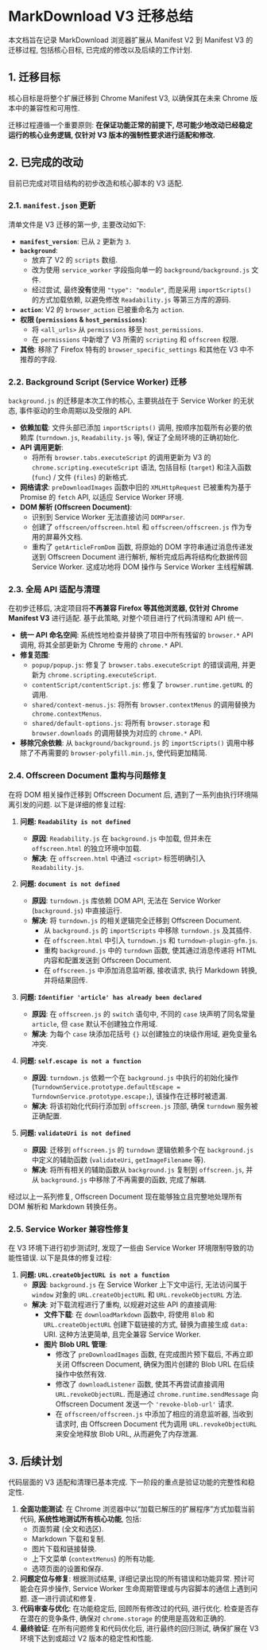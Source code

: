 # MarkDownload V3 迁移总结

本文档旨在记录 MarkDownload 浏览器扩展从 Manifest V2 到 Manifest V3 的迁移过程, 包括核心目标, 已完成的修改以及后续的工作计划.

## 1. 迁移目标

核心目标是将整个扩展迁移到 Chrome Manifest V3, 以确保其在未来 Chrome 版本中的兼容性和可用性. 

迁移过程遵循一个重要原则: **在保证功能正常的前提下, 尽可能少地改动已经稳定运行的核心业务逻辑, 仅针对 V3 版本的强制性要求进行适配和修改.**

## 2. 已完成的改动

目前已完成对项目结构的初步改造和核心脚本的 V3 适配.

### 2.1. `manifest.json` 更新

清单文件是 V3 迁移的第一步, 主要改动如下:

- **`manifest_version`**: 已从 `2` 更新为 `3`.
- **`background`**: 
  - 放弃了 V2 的 `scripts` 数组.
  - 改为使用 `service_worker` 字段指向单一的 `background/background.js` 文件.
  - 经过尝试, 最终**没有**使用 `"type": "module"`, 而是采用 `importScripts()` 的方式加载依赖, 以避免修改 `Readability.js` 等第三方库的源码.
- **`action`**: V2 的 `browser_action` 已被重命名为 `action`.
- **权限 (`permissions` & `host_permissions`)**:
  - 将 `<all_urls>` 从 `permissions` 移至 `host_permissions`.
  - 在 `permissions` 中新增了 V3 所需的 `scripting` 和 `offscreen` 权限.
- **其他**: 移除了 Firefox 特有的 `browser_specific_settings` 和其他在 V3 中不推荐的字段.

### 2.2. Background Script (Service Worker) 迁移

`background.js` 的迁移是本次工作的核心, 主要挑战在于 Service Worker 的无状态, 事件驱动的生命周期以及受限的 API.

- **依赖加载**: 文件头部已添加 `importScripts()` 调用, 按顺序加载所有必要的依赖库 (`turndown.js`, `Readability.js` 等), 保证了全局环境的正确初始化.
- **API 调用更新**:
  - 将所有 `browser.tabs.executeScript` 的调用更新为 V3 的 `chrome.scripting.executeScript` 语法, 包括目标 (`target`) 和注入函数 (`func`) / 文件 (`files`) 的新格式.
- **网络请求**: `preDownloadImages` 函数中旧的 `XMLHttpRequest` 已被重构为基于 Promise 的 `fetch` API, 以适应 Service Worker 环境.
- **DOM 解析 (Offscreen Document)**:
  - 识别到 Service Worker 无法直接访问 `DOMParser`.
  - 创建了 `offscreen/offscreen.html` 和 `offscreen/offscreen.js` 作为专用的屏幕外文档.
  - 重构了 `getArticleFromDom` 函数, 将原始的 DOM 字符串通过消息传递发送到 Offscreen Document 进行解析, 解析完成后再将结构化数据传回 Service Worker. 这成功地将 DOM 操作与 Service Worker 主线程解耦.

### 2.3. 全局 API 适配与清理

在初步迁移后, 决定项目将**不再兼容 Firefox 等其他浏览器, 仅针对 Chrome Manifest V3** 进行适配. 基于此策略, 对整个项目进行了代码清理和 API 统一.

- **统一 API 命名空间**: 系统性地检查并替换了项目中所有残留的 `browser.*` API 调用, 将其全部更新为 Chrome 专用的 `chrome.*` API.
- **修复范围**:
  - `popup/popup.js`: 修复了 `browser.tabs.executeScript` 的错误调用, 并更新为 `chrome.scripting.executeScript`.
  - `contentScript/contentScript.js`: 修复了 `browser.runtime.getURL` 的调用.
  - `shared/context-menus.js`: 将所有 `browser.contextMenus` 的调用替换为 `chrome.contextMenus`.
  - `shared/default-options.js`: 将所有 `browser.storage` 和 `browser.downloads` 的调用替换为对应的 `chrome.*` API.
- **移除冗余依赖**: 从 `background/background.js` 的 `importScripts()` 调用中移除了不再需要的 `browser-polyfill.min.js`, 使代码更加精简.

### 2.4. Offscreen Document 重构与问题修复

在将 DOM 相关操作迁移到 Offscreen Document 后, 遇到了一系列由执行环境隔离引发的问题. 以下是详细的修复过程:

1.  **问题: `Readability is not defined`**
    - **原因**: `Readability.js` 在 `background.js` 中加载, 但并未在 `offscreen.html` 的独立环境中加载.
    - **解决**: 在 `offscreen.html` 中通过 `<script>` 标签明确引入 `Readability.js`.

2.  **问题: `document is not defined`**
    - **原因**: `turndown.js` 库依赖 DOM API, 无法在 Service Worker (`background.js`) 中直接运行.
    - **解决**: 将 `turndown.js` 的相关逻辑完全迁移到 Offscreen Document.
        - 从 `background.js` 的 `importScripts` 中移除 `turndown.js` 及其插件.
        - 在 `offscreen.html` 中引入 `turndown.js` 和 `turndown-plugin-gfm.js`.
        - 重构 `background.js` 中的 `turndown` 函数, 使其通过消息传递将 HTML 内容和配置发送到 Offscreen Document.
        - 在 `offscreen.js` 中添加消息监听器, 接收请求, 执行 Markdown 转换, 并将结果回传.

3.  **问题: `Identifier 'article' has already been declared`**
    - **原因**: 在 `offscreen.js` 的 `switch` 语句中, 不同的 `case` 块声明了同名常量 `article`, 但 `case` 默认不创建独立作用域.
    - **解决**: 为每个 `case` 块添加花括号 `{}` 以创建独立的块级作用域, 避免变量名冲突.

4.  **问题: `self.escape is not a function`**
    - **原因**: `turndown.js` 依赖一个在 `background.js` 中执行的初始化操作 (`TurndownService.prototype.defaultEscape = TurndownService.prototype.escape;`), 该操作在迁移时被遗漏.
    - **解决**: 将该初始化代码行添加到 `offscreen.js` 顶部, 确保 `turndown` 服务被正确配置.

5.  **问题: `validateUri is not defined`**
    - **原因**: 迁移到 `offscreen.js` 的 `turndown` 逻辑依赖多个在 `background.js` 中定义的辅助函数 (`validateUri`, `getImageFilename` 等).
    - **解决**: 将所有相关的辅助函数从 `background.js` 复制到 `offscreen.js`, 并从 `background.js` 中移除了不再需要的函数, 完成了解耦.

经过以上一系列修复, Offscreen Document 现在能够独立且完整地处理所有 DOM 解析和 Markdown 转换任务。

### 2.5. Service Worker 兼容性修复

在 V3 环境下进行初步测试时, 发现了一些由 Service Worker 环境限制导致的功能性错误. 以下是具体的修复过程:

1.  **问题: `URL.createObjectURL is not a function`**
    - **原因**: `background.js` 在 Service Worker 上下文中运行, 无法访问属于 `window` 对象的 `URL.createObjectURL` 和 `URL.revokeObjectURL` 方法.
    - **解决**: 对下载流程进行了重构, 以规避对这些 API 的直接调用:
        - **文件下载**: 在 `downloadMarkdown` 函数中, 将使用 `Blob` 和 `URL.createObjectURL` 创建下载链接的方式, 替换为直接生成 `data:` URI. 这种方法更简单, 且完全兼容 Service Worker.
        - **图片 Blob URL 管理**:
            - 修改了 `preDownloadImages` 函数, 在完成图片预下载后, 不再立即关闭 Offscreen Document, 确保为图片创建的 Blob URL 在后续操作中依然有效.
            - 修改了 `downloadListener` 函数, 使其不再尝试直接调用 `URL.revokeObjectURL`. 而是通过 `chrome.runtime.sendMessage` 向 Offscreen Document 发送一个 `'revoke-blob-url'` 请求.
            - 在 `offscreen/offscreen.js` 中添加了相应的消息监听器, 当收到请求时, 由 Offscreen Document 代为调用 `URL.revokeObjectURL` 来安全地释放 Blob URL, 从而避免了内存泄漏.

## 3. 后续计划

代码层面的 V3 适配和清理已基本完成. 下一阶段的重点是验证功能的完整性和稳定性.

1.  **全面功能测试**: 在 Chrome 浏览器中以“加载已解压的扩展程序”方式加载当前代码, **系统性地测试所有核心功能**, 包括:
    - 页面剪藏 (全文和选区).
    - Markdown 下载和复制.
    - 图片下载和链接替换.
    - 上下文菜单 (`contextMenus`) 的所有功能.
    - 选项页面的设置和保存.
2.  **问题定位与修复**: 根据测试结果, 详细记录出现的所有错误和功能异常. 预计可能会在异步操作, Service Worker 生命周期管理或与内容脚本的通信上遇到问题. 逐一进行调试和修复.
3.  **代码审查与优化**: 在功能稳定后, 回顾所有修改过的代码, 进行优化. 检查是否存在潜在的竞争条件, 确保对 `chrome.storage` 的使用是高效和正确的.
4.  **最终验证**: 在所有问题修复和代码优化后, 进行最终的回归测试, 确保扩展在 V3 环境下达到或超过 V2 版本的稳定性和性能.